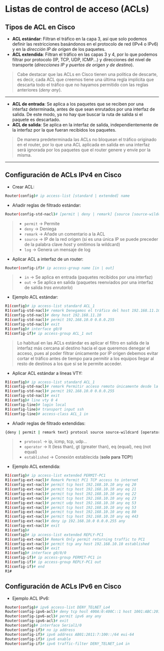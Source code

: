 # Listas de control de acceso (ACLs)

## Tipos de ACL en Cisco

* **ACL estándar**: Filtran el tráfico en la capa 3, así que solo podemos definir las restricciones basándonos en el protocolo de red (IPv4 o IPv6) y en la *dirección IP de origen* de los paquetes.
* **ACL extendida**: Filtran el tráfico en las capas 3 y 4, por lo que podemos filtrar por protocolo (IP, TCP, UDP, ICMP...) y direcciones del nivel de transporte (*direcciones IP y puertos de origen y de destino*).
> Cabe destacar que las ACLs en Cisco tienen una política de descarte, es decir, cada ACL que creemos tiene una última regla implícita que descarta todo el tráfico que no hayamos permitido con las reglas anteriores (*deny any*).
---
* **ACL de entrada**: Se aplica a los paquetes que se reciben por una interfaz determinada, antes de que sean enrutados por una interfaz de salida. De este modo, ya no hay que buscar la ruta de salida si el paquete es descartado.
* **ACL de salida**: Se aplica en la interfaz de salida, independientemente de la interfaz por la que fueran recibidos los paquetes.
> De manera predeterminada las ACLs no bloquean el tráfico originado en el router, por lo que una ACL aplicada en salida en una interfaz será ignorada por los paquetes que el router genere y envíe por la misma.
---

## Configuración de ACLs IPv4 en Cisco

* Crear ACL:
```bash
Router(config)# ip access-list [standard | extended] name
```
* Añadir reglas de filtrado estándar:
```bash
Router(config-std-nacl)# [permit | deny | remark] {source [source-wildcard]} [log]
```
> * `permit` → Permite
> * `deny` → Deniega
> * `remark` → Añade un comentario a la ACL
> * `source` → IP de la red origen (si es una única IP se puede preceder de la palabra clave *host* y omitimos la wildcard)
> * `log` → Genera un mensaje de log

* Aplicar ACL a interfaz de un router:
```bash
Router(config-if)# ip access-group name [in | out]
```
> * `in` → Se aplica en entrada (paquetes recibidos por una interfaz)
> * `out` → Se aplica en salida (paquetes reenviados por una interfaz de salida *tras enrutarlo*)

* Ejemplo ACL estándar:
```bash
R1(config)# ip access-list standard ACL_1
R1(config-std-nacl)# remark Denegamos el tráfico del host 192.168.11.10 y permitimos el del resto de la red
R1(config-std-nacl)# deny host 192.168.11.10
R1(config-std-nacl)# permit 192.168.10.0 0.0.0.255
R1(config-std-nacl)# exit
R1(config)# interface g0/0
R1(config-if)# ip access-group ACL_1 out
```
> Lo habitual en las ACLs estándar es aplicar el filtro en salida de la interfaz más cercana al destino hacia el que queremos denegar el acceso, pues al poder filtrar únicamente por IP origen debemos evitar cortar el tráfico antes de tiempo para permitir a los equipos llegar al resto de destinos a los que sí se le permite acceder.

* Aplicar ACL estándar a líneas VTY:
```bash
R1(config)# ip access-list standard ACL_1
R1(config-std-nacl)# remark Permitir acceso remoto únicamente desde la red 192.168.10.0/24
R1(config-std-nacl)# permit 192.168.10.0 0.0.0.255
R1(config-std-nacl)# exit
R1(config)# line vty 0 4
R1(config-line)# login local
R1(config-line)# transport input ssh
R1(config-line)# access-class ACL_1 in
```

* Añadir reglas de filtrado extendidas:
```bash
{deny | permit | remark text} protocol source source-wildcard [operator {port}] destination destination-wildcard [operator {port}] [established] [log]
```
> * `protocol` → ip, icmp, tcp, udp... 
> * `operator` → lt (less than), gt (greater than), eq (equal), neq (not equal)
> * `established` → Conexión establecida (**solo para TCP!**)


* Ejemplo ACL extendida:
```bash
R1(config)# ip access-list extended PERMIT-PC1
R1(config-ext-nacl)# Remark Permit PC1 TCP access to internet 
R1(config-ext-nacl)# permit tcp host 192.168.10.10 any eq 20
R1(config-ext-nacl)# permit tcp host 192.168.10.10 any eq 21
R1(config-ext-nacl)# permit tcp host 192.168.10.10 any eq 22
R1(config-ext-nacl)# permit tcp host 192.168.10.10 any eq 23
R1(config-ext-nacl)# permit udp host 192.168.10.10 any eq 53
R1(config-ext-nacl)# permit tcp host 192.168.10.10 any eq 53
R1(config-ext-nacl)# permit tcp host 192.168.10.10 any eq 80
R1(config-ext-nacl)# permit tcp host 192.168.10.10 any eq 443
R1(config-ext-nacl)# deny ip 192.168.10.0 0.0.0.255 any
R1(config-ext-nacl)# exit
R1(config)# 
R1(config)# ip access-list extended REPLY-PC1
R1(config-ext-nacl)# Remark Only permit returning traffic to PC1 
R1(config-ext-nacl)# permit tcp any host 192.168.10.10 established
R1(config-ext-nacl)# exit
R1(config)# interface g0/0/0
R1(config-if)# ip access-group PERMIT-PC1 in
R1(config-if)# ip access-group REPLY-PC1 out
R1(config-if)# end
R1#
```

## Configuración de ACLs IPv6 en Cisco

* Ejemplo ACL IPv6:
```bash
Router(config)# ipv6 access-list DENY_TELNET_Lo4
Router(config-ipv6-acl)# deny tcp host 400A:0:400C::1 host 1001:ABC:2011:7::1 eq telnet
Router(config-ipv6-acl)# permit ipv6 any any
Router(config-ipv6-acl)# exit
Router(config)# interface Serial1/0
Router(config-if)# no ip address
Router(config-if)# ipv6 address AB01:2011:7:100::/64 eui-64
Router(config-if)# ipv6 enable
Router(config-if)# ipv6 traffic-filter DENY_TELNET_Lo4 in
```